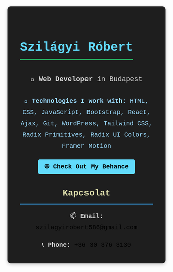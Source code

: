 <div style="font-family: 'Courier New', Courier, monospace; background-color: #1e1e1e; color: #d4d4d4; padding: 40px; max-width: 800px; margin: 0 auto; border-radius: 10px; box-shadow: 0 4px 12px rgba(0,0,0,0.2); line-height: 1.8;">
  <h1 style="font-size: 40px; color: #61dafb; text-align: center; font-weight: bold; margin-bottom: 20px; border-bottom: 4px solid #27ae60; display: inline-block;">Szilágyi Róbert</h1>
  <p style="font-size: 22px; text-align: center; margin-bottom: 30px;">🏢 <strong>Web Developer</strong> in Budapest</p>
  <p style="font-size: 20px; color: #9cdcfe; text-align: center; margin-bottom: 30px;">🧰 <strong>Technologies I work with:</strong> HTML, CSS, JavaScript, Bootstrap, React, Ajax, Git, WordPress, Tailwind CSS, Radix Primitives, Radix UI Colors, Framer Motion</p>
  
  <div style="text-align: center; margin-bottom: 40px;">
    <a href="https://www.behance.net/szilgyirbert1" target="_blank" style="color: black; background-color: #61dafb; text-decoration: none; padding: 12px 20px; border-radius: 5px; font-size: 20px; font-weight: bold; transition: background-color 0.3s ease;">🌐 Check Out My Behance</a>
  </div>

  <h2 style="font-size: 28px; color: #dcdcaa; border-bottom: 3px solid #3498db; padding-bottom: 8px; margin-bottom: 20px; text-align: center;">Kapcsolat</h2>

  <div style="font-size: 20px; text-align: center; margin-bottom: 20px;">
    📫 <strong>Email:</strong> <a href="mailto:szilagyirobert586@gmail.com" style="color: black; text-decoration: none;">szilagyirobert586@gmail.com</a>
  </div>
  
  <div style="font-size: 20px; text-align: center;">
    📞 <strong>Phone:</strong> <a href="tel:+36303763130" style="color: black; text-decoration: none;">+36 30 376 3130</a>
  </div>
</div>
